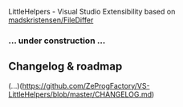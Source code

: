 LittleHelpers - Visual Studio Extensibility
based on [madskristensen/FileDiffer](https://github.com/madskristensen/FileDiffer)  
     
### ... under construction ...  

## Changelog & roadmap
(...)(https://github.com/ZeProgFactory/VS-LittleHelpers/blob/master/CHANGELOG.md)
